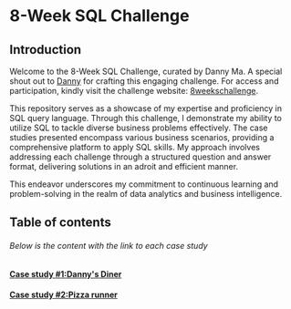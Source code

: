 # 8-Week SQL Challenge

## Introduction
Welcome to the 8-Week SQL Challenge, curated by Danny Ma. A special shout out to [Danny](https://www.linkedin.com/company/datawithdanny) for crafting this engaging challenge. For access and participation, kindly visit the challenge website: [8weekschallenge](https://8weeksqlchallenge.com).

This repository serves as a showcase of my expertise and proficiency in SQL query language. Through this challenge, I demonstrate my ability to utilize SQL to tackle diverse business problems effectively. The case studies presented encompass various business scenarios, providing a comprehensive platform to apply SQL skills. My approach involves addressing each challenge through a structured question and answer format, delivering solutions in an adroit and efficient manner.

This endeavor underscores my commitment to continuous learning and problem-solving in the realm of data analytics and business intelligence.

## Table of contents
###### _Below is the content with the link to each case study_

#### [Case study #1:Danny's Diner](https://github.com/Echooed/8-weeks-sql-challenge/blob/main/CS.1%20Danny's%20diner.md)

#### [Case study #2:Pizza runner](https://github.com/Echooed/8-weeks-sql-challenge/blob/main/CS.2%20Pizza%20runner.md)

